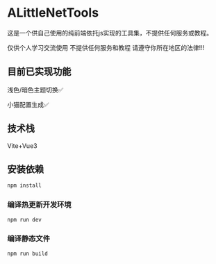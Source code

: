 # ALittleNetTools

这是一个供自己使用的纯前端依托js实现的工具集，不提供任何服务或教程。

仅供个人学习交流使用 不提供任何服务和教程 请遵守你所在地区的法律!!!

## 目前已实现功能

浅色/暗色主题切换✅

小猫配置生成✅

## 技术栈

Vite+Vue3

## 安装依赖

```sh
npm install
```

### 编译热更新开发环境

```sh
npm run dev
```

### 编译静态文件

```sh
npm run build
```
